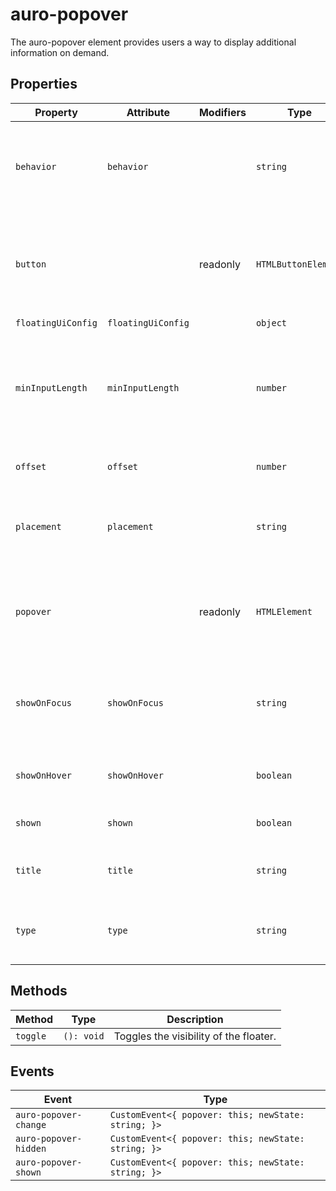 # auro-popover

The auro-popover element provides users a way to display additional information on demand.

## Properties

| Property           | Attribute          | Modifiers | Type                | Description                                      |
|--------------------|--------------------|-----------|---------------------|--------------------------------------------------|
| `behavior`         | `behavior`         |           | `string`            | The behavior of the popover, "dialog", "dropdown", "tooltip", or "input" |
| `button`           |                    | readonly  | `HTMLButtonElement` | A reference to the popover component's internal button element (trigger) |
| `floatingUiConfig` | `floatingUiConfig` |           | `object`            |                                                  |
| `minInputLength`   | `minInputLength`   |           | `number`            | The minimum number of characters the user must type before the popover is shown |
| `offset`           | `offset`           |           | `number`            | The offset distance of the floater               |
| `placement`        | `placement`        |           | `string`            | The position of the floater, e.g., "bottom-start", "top-end" etc. |
| `popover`          |                    | readonly  | `HTMLElement`       | A reference to the popover component's internal popover element |
| `showOnFocus`      | `showOnFocus`      |           | `string`            | Whether the floater should open on focus (input behavior only) |
| `showOnHover`      | `showOnHover`      |           | `boolean`           | Whether the floater should show on hover         |
| `shown`            | `shown`            |           | `boolean`           | Whether the floater is shown or not              |
| `title`            | `title`            |           | `string`            | The title of the floater - REQUIRED FOR A11Y     |
| `type`             | `type`             |           | `string`            | The type of floater, e.g., "manual", "auto", or "hint" |

## Methods

| Method   | Type       | Description                            |
|----------|------------|----------------------------------------|
| `toggle` | `(): void` | Toggles the visibility of the floater. |

## Events

| Event                 | Type                                             |
|-----------------------|--------------------------------------------------|
| `auro-popover-change` | `CustomEvent<{ popover: this; newState: string; }>` |
| `auro-popover-hidden` | `CustomEvent<{ popover: this; newState: string; }>` |
| `auro-popover-shown`  | `CustomEvent<{ popover: this; newState: string; }>` |
